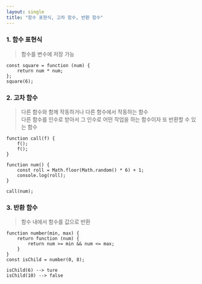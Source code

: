 ```yaml
---
layout: single
title: "함수 표현식, 고차 함수, 반환 함수"
---
```


### 1. 함수 표현식   
> 함수를 변수에 저장 가능

```
const square = function (num) {
    return num * num;
};
square(6);
```

### 2. 고차 함수     
> 다른 함수와 함께 작동하거나 다른 함수에서 작동하는 함수      
> 다른 함수를 인수로 받아서 그 인수로 어떤 작업을 하는 함수이자 또 반환할 수 있는 함수

```
function call(f) {
    f();
    f();
}

function num() {
    const roll = Math.floor(Math.random() * 6) + 1;
    console.log(roll);
}

call(num);
```

### 3. 반환 함수   
> 함수 내에서 함수를 값으로 반환 

```
function number(min, max) {
    return function (num) {
        return num >= min && num <= max;
    }
}
const isChild = number(0, 8);

isChild(6) --> ture
isChild(10) --> false
```
